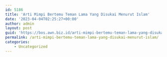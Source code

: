 ```yaml
---
id: 5186
title: 'Arti Mimpi Bertemu Teman Lama Yang Disukai Menurut Islam'
date: '2023-04-04T02:25:27+00:00'
author: admin
layout: post
guid: 'https://bos.awn.biz.id/arti-mimpi-bertemu-teman-lama-yang-disukai-menurut-islam/'
permalink: /arti-mimpi-bertemu-teman-lama-yang-disukai-menurut-islam/
categories:
    - Uncategorized
---
```


